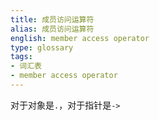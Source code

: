 ```yaml
---
title: 成员访问运算符
alias: 成员访问运算符
english: member access operator
type: glossary
tags:
- 词汇表
- member access operator
---
```


对于对象是`.`，对于指针是`->`